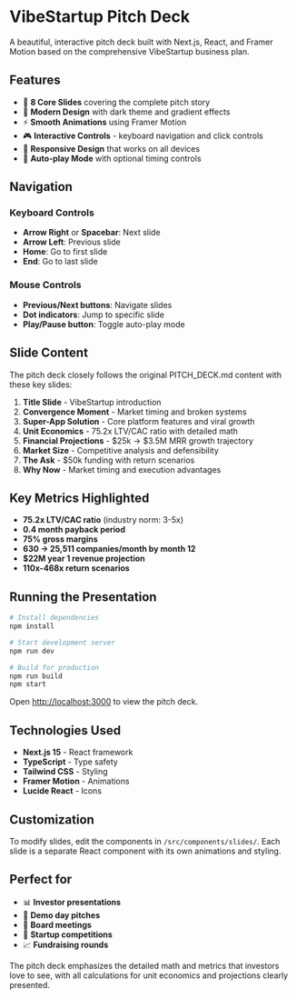 # VibeStartup Pitch Deck

A beautiful, interactive pitch deck built with Next.js, React, and Framer Motion based on the comprehensive VibeStartup business plan.

## Features

- 🎯 **8 Core Slides** covering the complete pitch story
- 🎨 **Modern Design** with dark theme and gradient effects
- ⚡ **Smooth Animations** using Framer Motion
- 🎮 **Interactive Controls** - keyboard navigation and click controls
- 📱 **Responsive Design** that works on all devices
- 🔄 **Auto-play Mode** with optional timing controls

## Navigation

### Keyboard Controls
- **Arrow Right** or **Spacebar**: Next slide
- **Arrow Left**: Previous slide
- **Home**: Go to first slide
- **End**: Go to last slide

### Mouse Controls
- **Previous/Next buttons**: Navigate slides
- **Dot indicators**: Jump to specific slide
- **Play/Pause button**: Toggle auto-play mode

## Slide Content

The pitch deck closely follows the original PITCH_DECK.md content with these key slides:

1. **Title Slide** - VibeStartup introduction
2. **Convergence Moment** - Market timing and broken systems
3. **Super-App Solution** - Core platform features and viral growth
4. **Unit Economics** - 75.2x LTV/CAC ratio with detailed math
5. **Financial Projections** - $25k → $3.5M MRR growth trajectory
6. **Market Size** - Competitive analysis and defensibility
7. **The Ask** - $50k funding with return scenarios
8. **Why Now** - Market timing and execution advantages

## Key Metrics Highlighted

- **75.2x LTV/CAC ratio** (industry norm: 3-5x)
- **0.4 month payback period**
- **75% gross margins**
- **630 → 25,511 companies/month by month 12**
- **$22M year 1 revenue projection**
- **110x-468x return scenarios**

## Running the Presentation

```bash
# Install dependencies
npm install

# Start development server
npm run dev

# Build for production
npm run build
npm start
```

Open [http://localhost:3000](http://localhost:3000) to view the pitch deck.

## Technologies Used

- **Next.js 15** - React framework
- **TypeScript** - Type safety
- **Tailwind CSS** - Styling
- **Framer Motion** - Animations
- **Lucide React** - Icons

## Customization

To modify slides, edit the components in `/src/components/slides/`. Each slide is a separate React component with its own animations and styling.

## Perfect for

- 📊 **Investor presentations**
- 🎯 **Demo day pitches**
- 💼 **Board meetings**
- 🚀 **Startup competitions**
- 📈 **Fundraising rounds**

The pitch deck emphasizes the detailed math and metrics that investors love to see, with all calculations for unit economics and projections clearly presented.
